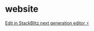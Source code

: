 # website

[Edit in StackBlitz next generation editor ⚡️](https://stackblitz.com/~/github.com/ShroomlyGood/website)